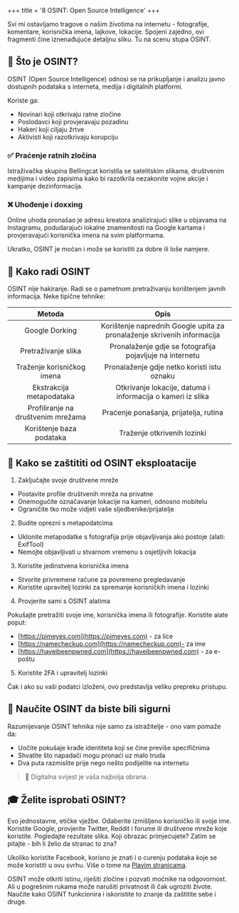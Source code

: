 +++
title = '8 OSINT: Open Source Intelligence'
+++

Svi mi ostavljamo tragove o našim životima na internetu - fotografije, komentare, korisnička imena, lajkove, lokacije. Spojeni zajedno, ovi fragmenti čine iznenađujuće detaljnu sliku. Tu na scenu stupa OSINT.

## 🧠 Što je OSINT?

OSINT (Open Source Intelligence) odnosi se na prikupljanje i analizu javno dostupnih podataka s interneta, medija i digitalnih platformi.

Koriste ga:  
- Novinari koji otkrivaju ratne zločine
- Poslodavci koji provjeravaju pozadinu
- Hakeri koji ciljaju žrtve
- Aktivisti koji razotkrivaju korupciju

### ✅ Praćenje ratnih zločina
Istraživačka skupina Bellingcat koristila se satelitskim slikama, društvenim medijima i video zapisima kako bi razotkrila nezakonite vojne akcije i kampanje dezinformacija.

### ❌ Uhođenje i doxxing
Online uhoda pronašao je adresu kreatora analizirajući slike u objavama na Instagramu, podudarajući lokalne znamenitosti na Google kartama i provjeravajući korisnička imena na svim platformama.

Ukratko, OSINT je moćan i može se koristiti za dobre ili loše namjere.

## 🧰 Kako radi OSINT

OSINT nije hakiranje. Radi se o pametnom pretraživanju korištenjem javnih informacija. Neke tipične tehnike:

| **Metoda** | **Opis** |
| :-: | :-: |
| Google Dorking | Korištenje naprednih Google upita za pronalaženje skrivenih informacija |
| Pretraživanje slika | Pronalaženje gdje se fotografija pojavljuje na internetu |
| Traženje korisničkog imena | Pronalaženje gdje netko koristi istu oznaku |
| Ekstrakcija metapodataka | Otkrivanje lokacije, datuma i informacija o kameri iz slika |
| Profiliranje na društvenim mrežama | Praćenje ponašanja, prijatelja, rutina |
| Korištenje baza podataka | Traženje otkrivenih lozinki |

## 🔐 Kako se zaštititi od OSINT eksploatacije

1. Zaključajte svoje društvene mreže

- Postavite profile društvenih mreža na privatne
- Onemogućite označavanje lokacije na kameri, odnosno mobitelu
- Ograničite tko može vidjeti vaše sljedbenike/prijatelje

2. Budite oprezni s metapodatcima

- Uklonite metapodatke s fotografija prije objavljivanja ako postoje (alati: ExifTool)
- Nemojte objavljivati ​​u stvarnom vremenu s osjetljivih lokacija

3. Koristite jedinstvena korisnička imena

- Stvorite privremene račune za povremeno pregledavanje
- Koristite upravitelj lozinki za spremanje korisničkih imena i lozinki

4. Provjerite sami s OSINT alatima

Pokušajte pretražiti svoje ime, korisnička imena ili fotografije. Koristite alate poput:

- [https://pimeyes.com](https://pimeyes.com) - za lice
- [https://namecheckup.com](https://namecheckup.com)- za ime
- [https://haveibeenpwned.com](https://haveibeenpwned.com) - za e-poštu

5. Koristite 2FA i upravitelj lozinki

Čak i ako su vaši podatci izloženi, ovo predstavlja veliku prepreku pristupu.

## 🧪 Naučite OSINT da biste bili sigurni

Razumijevanje OSINT tehnika nije samo za istražitelje - ono vam pomaže da:

- Uočite pokušaje krađe identiteta koji se čine previše specifičnima
- Shvatite što napadači mogu pronaći uz malo truda
- Dva puta razmislite prije nego nešto podijelite na internetu

>
> 🧠 Digitalna svijest je vaša najbolja obrana.
>


## 🎓 Želite isprobati OSINT?

Evo jednostavne, etičke vježbe. Odaberite izmišljeno korisničko ili svoje ime. Koristite Google, provjerite Twitter, Reddit i forume ili društvene mreže koje koristite. Pogledajte rezultate slika. Koji obrazac primjećujete? Zatim se pitajte - bih li želio da stranac to zna?

Ukoliko koristite Facebook, korisno je znati i o curenju podataka koje se može koristiti u ovu svrhu. Više o tome na [Plavim stranicama](/portfolio/palvestranice/).

OSINT može otkriti istinu, riješiti zločine i pozvati moćnike na odgovornost. Ali u pogrešnim rukama može narušiti privatnost ili čak ugroziti živote.
Naučite kako OSINT funkcionira i iskoristite to znanje da zaštitite sebe i druge.
